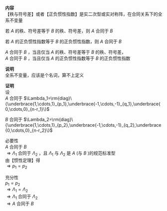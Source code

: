 **内容**    
【秩与符号差】或者【正负惯性指数】是实二次型或实对称阵，在合同关系下的全系不变量    
    
若 $A$ 的秩、符号差等于 $B$ 的秩、符号差，则 $A$ 合同于 $B$     
    
若 $A$ 的正负惯性指数等于 $B$ 的正负惯性指数，则 $A$ 合同于 $B$     
    
 $A$ 合同于 $B$ ，当且仅当 $A$ 的秩、符号差等于 $B$ 的秩、符号差，    
 $A$ 合同于 $B$ ，当且仅当 $A$ 的正负惯性指数等于 $B$ 的正负惯性指数    
    
**说明**    
全系不变量，应该是个名词，算不上定义    
    
**证明**     
设    
 $A$ 合同于 $\Lambda_1=\rm{diag}\{\underbrace{1,\cdots,1}_{p_1},\underbrace{-1,\cdots,-1}_{q_1},\underbrace{0,\cdots,0}_{n-r_1}\}$     
    
 $B$ 合同于 $\Lambda_2=\rm{diag}\{\underbrace{1,\cdots,1}_{p_2},\underbrace{-1,\cdots,-1}_{q_2},\underbrace{0,\cdots,0}_{n-r_2}\}$     
    
必要性    
 $A$ 合同于 $B$     
 $\Rightarrow \Lambda_1$ 合同于 $\Lambda_2$ ，且 $\Lambda_1$ 与 $\Lambda_2$ 是 $A$ (与 $B$ )的规范标准型    
由【惯性定理】得    
 $\Rightarrow p_1=p_2$     
    
充分性    
 $p_1=p_2$     
 $\Rightarrow \Lambda_1=\Lambda_2$     
 $\Rightarrow \Lambda_1$ 合同于 $\Lambda_2$     
 $\Rightarrow A$ 合同于 $B$     
    

